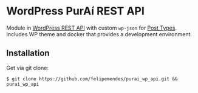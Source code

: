
# WordPress PurAí REST API
Module in [WordPress REST API](https://developer.wordpress.org/rest-api/) with custom `wp-json` for [Post Types](https://codex.wordpress.org/Post_Types). Includes WP theme and docker that provides a development environment.

## Installation
Get via git clone:
```
$ git clone https://github.com/felipemendes/purai_wp_api.git && purai_wp_api
```